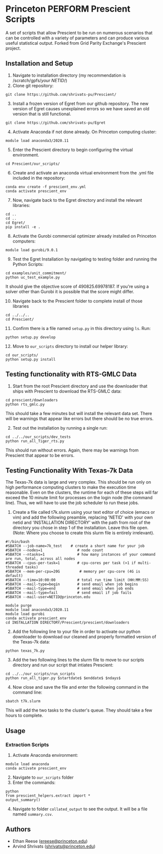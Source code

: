 # Princeton PERFORM Prescient Scripts

A set of scripts that allow Prescient to be run on numerous scenarios that can be controlled with a variety of parameters and can produce various useful statistical output. Forked from Grid Parity Exchange's Prescient project.

## Installation and Setup
1. Navigate to installation directory (my recommendation is /scratch/gpfs/*your NETID*/)
2. Clone git repository: 
```
git clone https://github.com/shrivats-pu/Prescient/
```
3. Install a frozen version of Egret from our github repository. The new version of Egret causes unexplained errors so we have saved an old version that is still functional.
```
git clone https://github.com/shrivats-pu/Egret
```
4. Activate Anaconda if not done already. On Princeton computing cluster:
```
module load anaconda3/2020.11
```
5. Enter the Prescient directory to begin configuring the virtual environment.
```
cd Prescient/our_scripts/
```
6. Create and activate an anaconda virtual environment from the .yml file included in the repository:
```
conda env create -f prescient_env.yml
conda activate prescient_env
```
7. Now, navigate back to the Egret directory and install the relevant libraries:
```
cd ..
cd ..
cd Egret/
pip install -e .
```
8. Activate the Gurobi commercial optimizer already installed on Princeton computers:
```
module load gurobi/9.0.1 
```

9. Test the Egret Installation by navigating to testing folder and running the Python Scripts:
```
cd examples/unit_commitment/
python uc_test_example.py
```
It should give the objective score of 490825.69978187. If you're using a solver other than Gurobi it is possible that the score might differ.

10. Navigate back to the Prescient folder to complete install of those libraries
```
cd ../../..
cd Prescient/
```
11. Confirm there is a file named `setup.py` in this directory using `ls`. Run:
```
python setup.py develop
```
12. Move to `our_scripts` directory to install our helper library:
```
cd our_scripts/
python setup.py install
```

## Testing functionality with RTS-GMLC Data
1. Start from the root Prescient directory and use the downloader that ships with Prescient to download the RTS-GMLC data:
```
cd prescient/downloaders
python rts_gmlc.py
```
This should take a few minutes but will install the relevant data set. There will be warnings that appear like errors but there should be no true errors.

2. Test out the installation by running a single run:
```
cd ../../our_scripts/dev_tests
python run_all_Tiger_rts.py
```
This should run without errors. Again, there may be warnings from Prescient that appear to be errors.

## Testing Functionality With Texas-7k Data
The Texas-7k data is large and very complex. This should be run only on high performance computing clusters to make the execution time reasonable. Even on the clusters, the runtime for each of these steps will far exceed the 10 minute limit for processes on the login node (the command line). Thus, we will have to use the job scheduler to run these jobs.

1. Create a file called t7k.slurm using your text editor of choice (emacs or vim) and add the following preamble, replacing 'NETID' with your own netid and 'INSTALLATION DIRECTORY' with the path from root of the directory you chose in step 1 of the installation. Leave this file open. (Note: Where you choose to create this slurm file is entirely irrelevant).
```
#!/bin/bash
#SBATCH --job-name=7k_test    # create a short name for your job
#SBATCH --nodes=1                # node count
#SBATCH --ntasks=1               # how many instances of your command are run, total, across all nodes
#SBATCH --cpus-per-task=1        # cpu-cores per task (>1 if multi-threaded tasks)
#SBATCH --mem-per-cpu=20G         # memory per cpu-core (4G is default)
#SBATCH --time=10:00:00          # total run time limit (HH:MM:SS)
#SBATCH --mail-type=begin        # send email when job begins
#SBATCH --mail-type=end          # send email when job ends
#SBATCH --mail-type=fail         # send email if job fails
#SBATCH --mail-user=NETID@princeton.edu

module purge
module load anaconda3/2020.11
module load gurobi
conda activate prescient_env
cd INSTALLATION DIRECTORY/Prescient/prescient/downloaders
```

2. Add the following line to your file in order to activate our python downloader to download our cleaned and properly formatted version of the Texas-7k data:
```
python texas_7k.py
```

3. Add the two following lines to the slurm file to move to our scripts directory and run our script that intiates Prescient:
```
cd ../../our_scripts/run_scripts
python run_all_tiger.py $startdate$ $enddate$ $ndays$
```

4. Now close and save the file and enter the following command in the command line:
```
sbatch t7k.slurm
```
This will add the two tasks to the cluster's queue. They should take a few hours to complete.
## Usage
### Extraction Scripts
1. Activate Anaconda environment:
```
module load anaconda
conda activate prescient_env
```
2. Navigate to `our_scripts` folder
3. Enter the commands:
```
python
from prescient_helpers.extract import *
output_summary()
```
4. Navigate to folder `collated_output` to see the output. It will be a file named `summary.csv`.

## Authors

- Ethan Reese (ereese@princeton.edu)
- Arvind Shrivats (shrivats@princeton.edu)

